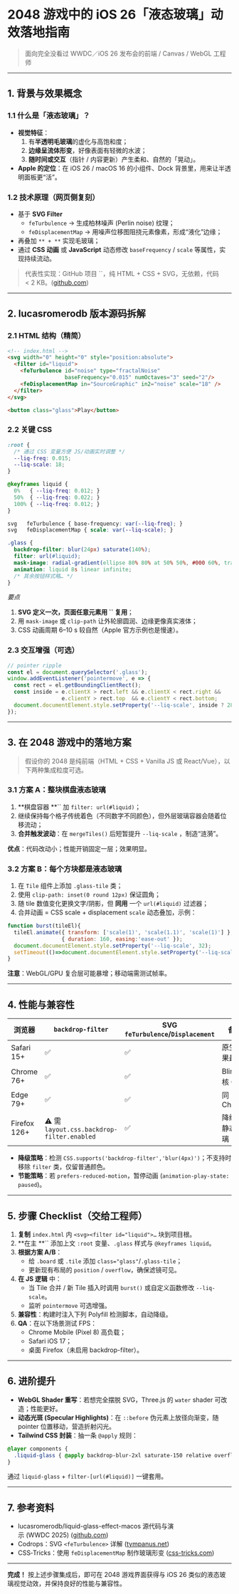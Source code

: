 # 2048 游戏中的 iOS 26「液态玻璃」动效落地指南

> 面向完全没看过 WWDC／iOS 26 发布会的前端 / Canvas / WebGL 工程师

---

## 1. 背景与效果概念

### 1.1 什么是「液态玻璃」？

- **视觉特征**：
  1. 有**半透明毛玻璃**的虚化与高饱和度；
  2. **边缘呈流体形变**，好像表面有轻微的水波；
  3. **随时间或交互**（指针 / 内容更新）产生柔和、自然的「晃动」。
- **Apple 的定位**：在 iOS 26 / macOS 16 的小组件、Dock 背景里，用来让半透明面板更“活”。

### 1.2 技术原理（网页侧复刻）

- 基于 **SVG Filter**
  - `feTurbulence` → 生成柏林噪声 (Perlin noise) 纹理；
  - `feDisplacementMap` → 用噪声位移图阻挠元素像素，形成“液化”边缘；
- 再叠加 ``** + **`` 实现毛玻璃；
- 通过 **CSS 动画** 或 **JavaScript** 动态修改 `baseFrequency` / `scale` 等属性，实现持续流动。

> 代表性实现：GitHub 项目 ``，纯 HTML + CSS + SVG，无依赖，代码 < 2 KB。([github.com](https://github.com/lucasromerodb/liquid-glass-effect-macos?utm_source=chatgpt.com))

---

## 2. lucasromerodb 版本源码拆解

### 2.1 HTML 结构（精简）

```html
<!-- index.html -->
<svg width="0" height="0" style="position:absolute">
  <filter id="liquid">
    <feTurbulence id="noise" type="fractalNoise"
                  baseFrequency="0.015" numOctaves="3" seed="2"/>
    <feDisplacementMap in="SourceGraphic" in2="noise" scale="18" />
  </filter>
</svg>

<button class="glass">Play</button>
```

### 2.2 关键 CSS

```css
:root {
  /* 通过 CSS 变量方便 JS/动画实时调整 */
  --liq-freq: 0.015;
  --liq-scale: 18;
}

@keyframes liquid {
  0%   { --liq-freq: 0.012; }
  50%  { --liq-freq: 0.022; }
  100% { --liq-freq: 0.012; }
}

svg   feTurbulence { base-frequency: var(--liq-freq); }
svg   feDisplacementMap { scale: var(--liq-scale); }

.glass {
  backdrop-filter: blur(24px) saturate(140%);
  filter: url(#liquid);
  mask-image: radial-gradient(ellipse 80% 80% at 50% 50%, #000 60%, transparent 100%);
  animation: liquid 8s linear infinite;
  /* 其余按钮样式略… */
}
```

*要点*

1. **SVG 定义一次，页面任意元素用 **``** 复用**；
2. 用 `mask-image` 或 `clip-path` 让外轮廓圆润、边缘更像真实液体；
3. CSS 动画周期 6–10 s 较自然（Apple 官方示例也是慢速）。

### 2.3 交互增强（可选）

```js
// pointer ripple
const el = document.querySelector('.glass');
window.addEventListener('pointermove', e => {
  const rect = el.getBoundingClientRect();
  const inside = e.clientX > rect.left && e.clientX < rect.right &&
                 e.clientY > rect.top  && e.clientY < rect.bottom;
  document.documentElement.style.setProperty('--liq-scale', inside ? 28 : 18);
});
```

---

## 3. 在 2048 游戏中的落地方案

> 假设你的 2048 是纯前端（HTML + CSS + Vanilla JS 或 React/Vue），以下两种集成粒度可选。

### 3.1 **方案 A：整块棋盘液态玻璃**

1. **棋盘容器 **`` 加 `filter: url(#liquid)`；
2. 继续保持每个格子传统着色（不同数字不同颜色），但外层玻璃容器会随着位移流动；
3. **合并触发波动**：在 `mergeTiles()` 后短暂提升 `--liq-scale` ，制造“涟漪”。

**优点**：代码改动小；性能开销固定一层；效果明显。

### 3.2 **方案 B：每个方块都是液态玻璃**

1. 在 `Tile` 组件上添加 `.glass-tile` 类；
2. 使用 `clip-path: inset(0 round 12px)` 保证圆角；
3. 随 tile 数值变化更换文字/阴影，但 **同用** 一个 `url(#liquid)` 过滤器；
4. 合并动画 = CSS scale + displacement `scale` 动态叠加，示例：

```js
function burst(tileEl){
  tileEl.animate({ transform: ['scale(1)', 'scale(1.1)', 'scale(1)'] },
                 { duration: 160, easing:'ease-out' });
  document.documentElement.style.setProperty('--liq-scale', 32);
  setTimeout(()=>document.documentElement.style.setProperty('--liq-scale', 18), 200);
}
```

**注意**：WebGL/GPU 复合层可能暴增；移动端需测试帧率。

---

## 4. 性能与兼容性

| 浏览器          | `backdrop-filter`                         | SVG `feTurbulence`/`Displacement` | 备注          |
| ------------ | ----------------------------------------- | --------------------------------- | ----------- |
| Safari 15+   | ✅                                         | ✅                                 | 原生效果最佳      |
| Chrome 76+   | ✅                                         | ✅                                 | Blink 内核 OK |
| Edge 79+     | ✅                                         | ✅                                 | 同 Chrome    |
| Firefox 126+ | ⚠️ 需 `layout.css.backdrop-filter.enabled` | ✅                                 | 降级到静态玻璃     |

- **降级策略**：检测 `CSS.supports('backdrop-filter','blur(4px)')`；不支持时移除 `filter` 类，仅留普通颜色。
- **节能策略**：若 `prefers-reduced-motion`，暂停动画 (`animation-play-state: paused`)。

---

## 5. 步骤 Checklist（交给工程师）

1. **复制** `index.html` 内 `<svg><filter id="liquid">…` 块到项目根。
2. **在主 **`` 添加上文 `:root` 变量、`.glass` 样式与 `@keyframes liquid`。
3. **根据方案 A/B**：
   - 给 `.board` 或 `.tile` 添加 `class="glass"`/`.glass-tile`；
   - 更新现有布局的 `position` / `overflow`，确保滤镜可见。
4. **在 JS 逻辑** 中：
   - 当 Tile 合并 / 新 Tile 插入时调用 `burst()` 或自定义函数修改 `--liq-scale`。
   - 监听 `pointermove` 可选增强。
5. **兼容性**：构建时注入下列 Polyfill 检测脚本，自动降级。
6. **QA**：在以下场景测试 FPS：
   - Chrome Mobile (Pixel 8) 高负载；
   - Safari iOS 17；
   - 桌面 Firefox（未启用 backdrop-filter）。

---

## 6. 进阶提升

- **WebGL Shader 重写**：若想完全摆脱 SVG，Three.js 的 `water` shader 可改造；性能更好。
- **动态光斑 (Specular Highlights)**：在 `::before` 伪元素上放径向渐变，随 pointer 位置移动，营造折射闪光。
- **Tailwind CSS 封装**：抽一条 `@apply` 规则：

```css
@layer components {
  .liquid-glass { @apply backdrop-blur-2xl saturate-150 relative overflow-hidden; }
}
```

通过 `liquid-glass` + `filter-[url(#liquid)]` 一键套用。

---

## 7. 参考资料

- lucasromerodb/liquid-glass-effect-macos 源代码与演示 (WWDC 2025) ([github.com](https://github.com/lucasromerodb/liquid-glass-effect-macos?utm_source=chatgpt.com))
- Codrops：SVG `<feTurbulence>` 详解 ([tympanus.net](https://tympanus.net/codrops/2019/02/19/svg-filter-effects-creating-texture-with-feturbulence/?utm_source=chatgpt.com))
- CSS‑Tricks：使用 `feDisplacementMap` 制作玻璃形变 ([css-tricks.com](https://css-tricks.com/making-a-realistic-glass-effect-with-svg/?utm_source=chatgpt.com))

---

**完成！** 按上述步骤集成后，即可在 2048 游戏界面获得与 iOS 26 类似的液态玻璃视觉动效，并保持良好的性能与兼容性。


